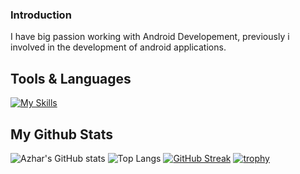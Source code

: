 ### Introduction
I have big passion working with Android Developement, previously i involved in the development of android applications.

## Tools & Languages
[![My Skills](https://skillicons.dev/icons?i=androidstudio,visualstudio,tailwind,postman,laravel,flutter,dart,kotlin,java,php,js,html,css&theme=light)](https://skillicons.dev)

## My Github Stats
![Azhar's GitHub stats](https://github-readme-stats.vercel.app/api?username=aldnazr&show_icons=true&theme=transparent)
![Top Langs](https://github-readme-stats.vercel.app/api/top-langs/?username=aldnazr&layout=compact)
[![GitHub Streak](https://github-readme-streak-stats.herokuapp.com?user=aldnazr&theme=transparent)](https://git.io/streak-stats)
[![trophy](https://github-profile-trophy.vercel.app/?username=aldnazr)](https://github.com/ryo-ma/github-profile-trophy)
